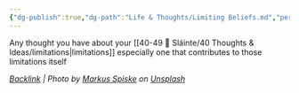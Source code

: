 ```yaml
---
{"dg-publish":true,"dg-path":"Life & Thoughts/Limiting Beliefs.md","permalink":"/life-and-thoughts/limiting-beliefs/","title":"limiting beliefs","tags":[null],"noteIcon":"","created":"2023-07-10T13:24:34","updated":"2023-07-16T21:44:51.562-04:00"}
---
```



Any thought you have about your [[40-49 🔅 Sláinte/40 Thoughts & Ideas/limitations\|limitations]] especially one that contributes to those limitations itself

*[Backlink](https://unsplash.com/photos/dMh1A35w_BE) | Photo by [Markus Spiske](https://unsplash.com/@markusspiske?utm_source=Obsidian%20Image%20Inserter%20Plugin&utm_medium=referral) on [Unsplash](https://unsplash.com/?utm_source=Obsidian%20Image%20Inserter%20Plugin&utm_medium=referral)*

